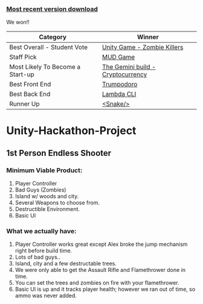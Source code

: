 ### [Most recent version download](https://goo.gl/bQQyh9)


We won!!


Category                         | Winner |
| -------------------------------- | ------ |
| Best Overall - Student Vote      | [Unity Game - Zombie Killers](https://github.com/Lambda-Unity-Hackathon/Unity-Hackathon-Project) |
| Staff Pick                       | [MUD Game](https://github.com/LS-Avengers/ls-avengers) |
| Most Likely To Become a Start-up | [The Gemini build - Cryptocurrency](https://github.com/Gemini-Hackathon) |
| Best Front End                   | [Trumpodoro](https://github.com/trumpodoro/trumpodoro) |
| Best Back End                    | [Lambda CLI](https://github.com/LSDECLI/LS-Hackathon-CLI-Project) |
| Runner Up                        | [\<Snake/>](https://github.com/React-Snake/React-Snake) |


# Unity-Hackathon-Project

## 1st Person Endless Shooter

### Minimum Viable Product:
1. Player Controller
2. Bad Guys (Zombies)
3. Island w/ woods and city.
4. Several Weapons to choose from.
5. Destructible Environment.
6. Basic UI

### What we actually have:
1. Player Controller works great except Alex broke the jump mechanism right before build time.
2. Lots of bad guys.. 
3. Island, city and a few destructable trees.
4. We were only able to get the Assault Rifle and Flamethrower done in time.
5. You can set the trees and zombies on fire with your flamethrower.
6. Basic UI is up and it tracks player health; however we ran out of time, so ammo was never added.



